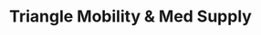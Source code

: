---
title: "Triangle Mobility & Med Supply"
url: /smithfield/triangle-mobility-und-med-supply/
shop: Sanitätshaus
---